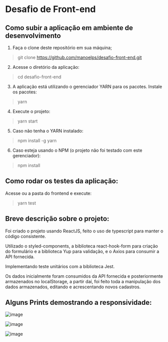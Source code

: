 # Desafio de Front-end

## Como subir a aplicação em ambiente de desenvolvimento

1. Faça o clone deste repositório em sua máquina;

> git clone https://github.com/manoelps/desafio-front-end.git

2. Acesse o diretório da aplicação:

> cd desafio-front-end

3. A aplicação está utilizando o gerenciador YARN para os pacotes. Instale os pacotes:

> yarn

4. Execute o projeto:

> yarn start

5. Caso não tenha o YARN instalado:

> npm install -g yarn

6. Caso esteja usando o NPM (o projeto não foi testado com este gerenciador):

> npm install

## Como rodar os testes da aplicação:

Acesse ou a pasta do frontend e execute:

> yarn test

## Breve descrição sobre o projeto:

Foi criado o projeto usando ReactJS, feito o uso de typescript para manter o código consistente.

Utilizado o styled-components, a biblioteca react-hook-form para criação do formulário e a biblioteca Yup para validação, e o Axios para consumir a API fornecida.

Implementando teste unitários com a biblioteca Jest.

Os dados inicialmente foram consumidos da API fornecida e posteriormente armazenados no localStorage, a partir daí, foi feito toda a manipulação dos dados armazenados, editando e acrescentando novos cadastros.

## Alguns Prints demostrando a responsividade:


![image](https://user-images.githubusercontent.com/13986633/168510952-9c19d641-1976-44aa-ba38-509e0a436191.png)

![image](https://user-images.githubusercontent.com/13986633/168510610-821680f5-58f0-41de-a4e1-4ac929598ceb.png)

![image](https://user-images.githubusercontent.com/13986633/168510697-6184984f-182d-432a-8738-86e13ef37ab6.png)



<!-- # Desafio programação - para vaga desenvolvedor Front End -->
